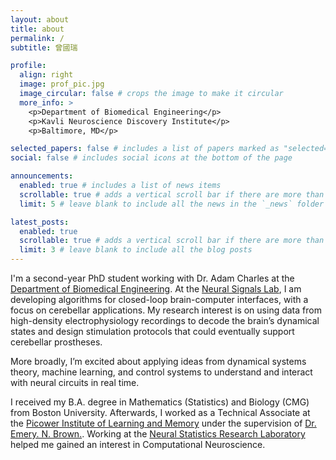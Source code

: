 ```yaml
---
layout: about
title: about
permalink: /
subtitle: 曾國瑞

profile:
  align: right
  image: prof_pic.jpg
  image_circular: false # crops the image to make it circular
  more_info: >
    <p>Department of Biomedical Engineering</p>
    <p>Kavli Neuroscience Discovery Institute</p>
    <p>Baltimore, MD</p>

selected_papers: false # includes a list of papers marked as "selected={true}"
social: false # includes social icons at the bottom of the page

announcements:
  enabled: true # includes a list of news items
  scrollable: true # adds a vertical scroll bar if there are more than 3 news items
  limit: 5 # leave blank to include all the news in the `_news` folder

latest_posts:
  enabled: true
  scrollable: true # adds a vertical scroll bar if there are more than 3 new posts items
  limit: 3 # leave blank to include all the blog posts
---
```

I'm a second-year PhD student working with Dr. Adam Charles at the 
[Department of Biomedical Engineering](https://www.bme.jhu.edu/).  At the [Neural Signals Lab](https://www.bme.jhu.edu/ascharles/), I am developing algorithms for closed-loop brain-computer interfaces, with a focus on cerebellar applications. My research interest is on using data from high-density electrophysiology recordings to decode the brain’s dynamical states and design stimulation protocols that could eventually support cerebellar prostheses.

More broadly, I’m excited about applying ideas from dynamical systems theory, machine learning, and control systems to understand and interact with neural circuits in real time.

I received my B.A. degree in Mathematics (Statistics) and Biology (CMG) from Boston University. Afterwards, I worked as a Technical Associate at the [Picower Institute of Learning and Memory](https://picower.mit.edu/) under the supervision of [Dr. Emery. N. Brown.](https://picower.mit.edu/emery-n-brown). Working at the [Neural Statistics Research Laboratory](https://www.neurostat.mit.edu/) helped me gained an interest in Computational Neuroscience.